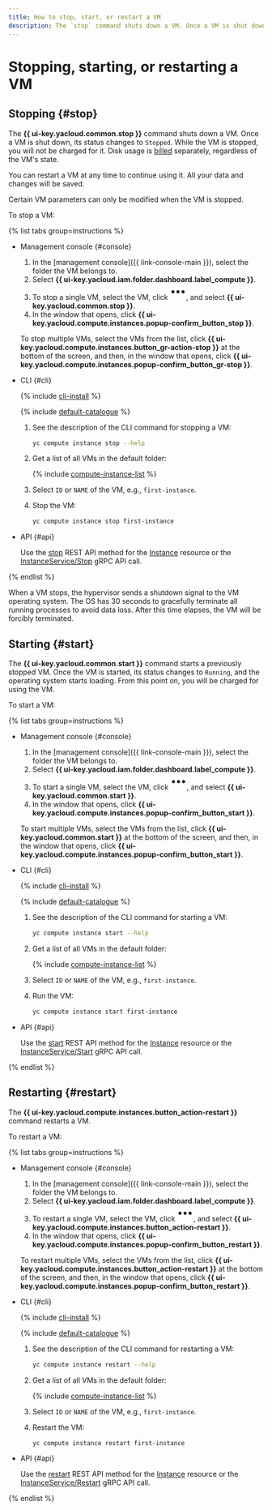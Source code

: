 ```yaml
---
title: How to stop, start, or restart a VM
description: The `stop` command shuts down a VM. Once a VM is shut down, its status changes to `STOPPED`. You can restart a VM at any time to continue using it. The `start` command starts a previously stopped VM. Once the VM is started, its status changes to `RUNNING`, and the operating system starts loading.
---
```


# Stopping, starting, or restarting a VM

## Stopping {#stop}

The **{{ ui-key.yacloud.common.stop }}** command shuts down a VM. Once a VM is shut down, its status changes to `Stopped`. While the VM is stopped, you will not be charged for it. Disk usage is [billed](../../pricing.md#disk) separately, regardless of the VM's state.

You can restart a VM at any time to continue using it. All your data and changes will be saved.

Certain VM parameters can only be modified when the VM is stopped.

To stop a VM:

{% list tabs group=instructions %}

- Management console {#console}

  1. In the [management console]({{ link-console-main }}), select the folder the VM belongs to.
  1. Select **{{ ui-key.yacloud.iam.folder.dashboard.label_compute }}**.
  1. To stop a single VM, select the VM, click ![image](../../../_assets/console-icons/ellipsis.svg), and select **{{ ui-key.yacloud.common.stop }}**.
  1. In the window that opens, click **{{ ui-key.yacloud.compute.instances.popup-confirm_button_stop }}**.

  To stop multiple VMs, select the VMs from the list, click **{{ ui-key.yacloud.compute.instances.button_gr-action-stop }}** at the bottom of the screen, and then, in the window that opens, click **{{ ui-key.yacloud.compute.instances.popup-confirm_button_gr-stop }}**.

- CLI {#cli}

  {% include [cli-install](../../../_includes/cli-install.md) %}

  {% include [default-catalogue](../../../_includes/default-catalogue.md) %}

  1. See the description of the CLI command for stopping a VM:

     ```bash
     yc compute instance stop --help
     ```

  1. Get a list of all VMs in the default folder:

     {% include [compute-instance-list](../../_includes_service/compute-instance-list.md) %}

  1. Select `ID` or `NAME` of the VM, e.g., `first-instance`.
  1. Stop the VM:

     ```bash
     yc compute instance stop first-instance
     ```

- API {#api}

  Use the [stop](../../api-ref/Instance/stop.md) REST API method for the [Instance](../../api-ref/Instance/) resource or the [InstanceService/Stop](../../api-ref/grpc/Instance/stop.md) gRPC API call.

{% endlist %}

When a VM stops, the hypervisor sends a shutdown signal to the VM operating system. The OS has 30 seconds to gracefully terminate all running processes to avoid data loss. After this time elapses, the VM will be forcibly terminated.

## Starting {#start}

The **{{ ui-key.yacloud.common.start }}** command starts a previously stopped VM. Once the VM is started, its status changes to `Running`, and the operating system starts loading. From this point on, you will be charged for using the VM.

To start a VM:

{% list tabs group=instructions %}

- Management console {#console}

  1. In the [management console]({{ link-console-main }}), select the folder the VM belongs to.
  1. Select **{{ ui-key.yacloud.iam.folder.dashboard.label_compute }}**.
  1. To start a single VM, select the VM, click ![image](../../../_assets/console-icons/ellipsis.svg), and select **{{ ui-key.yacloud.common.start }}**.
  1. In the window that opens, click **{{ ui-key.yacloud.compute.instances.popup-confirm_button_start }}**.

  To start multiple VMs, select the VMs from the list, click **{{ ui-key.yacloud.common.start }}** at the bottom of the screen, and then, in the window that opens, click **{{ ui-key.yacloud.compute.instances.popup-confirm_button_start }}**.

- CLI {#cli}

  {% include [cli-install](../../../_includes/cli-install.md) %}

  {% include [default-catalogue](../../../_includes/default-catalogue.md) %}

  1. See the description of the CLI command for starting a VM:

     ```bash
     yc compute instance start --help
     ```

  1. Get a list of all VMs in the default folder:

     {% include [compute-instance-list](../../_includes_service/compute-instance-list.md) %}

  1. Select `ID` or `NAME` of the VM, e.g., `first-instance`.
  1. Run the VM:

     ```bash
     yc compute instance start first-instance
     ```

- API {#api}

  Use the [start](../../api-ref/Instance/start.md) REST API method for the [Instance](../../api-ref/Instance/) resource or the [InstanceService/Start](../../api-ref/grpc/Instance/start.md) gRPC API call.

{% endlist %}

## Restarting {#restart}

The **{{ ui-key.yacloud.compute.instances.button_action-restart }}** command restarts a VM.

To restart a VM:

{% list tabs group=instructions %}

- Management console {#console}

  1. In the [management console]({{ link-console-main }}), select the folder the VM belongs to.
  1. Select **{{ ui-key.yacloud.iam.folder.dashboard.label_compute }}**.
  1. To restart a single VM, select the VM, click ![image](../../../_assets/console-icons/ellipsis.svg), and select **{{ ui-key.yacloud.compute.instances.button_action-restart }}**.
  1. In the window that opens, click **{{ ui-key.yacloud.compute.instances.popup-confirm_button_restart }}**.

  To restart multiple VMs, select the VMs from the list, click **{{ ui-key.yacloud.compute.instances.button_action-restart }}** at the bottom of the screen, and then, in the window that opens, click **{{ ui-key.yacloud.compute.instances.popup-confirm_button_restart }}**.

- CLI {#cli}

  {% include [cli-install](../../../_includes/cli-install.md) %}

  {% include [default-catalogue](../../../_includes/default-catalogue.md) %}

  1. See the description of the CLI command for restarting a VM:

     ```bash
     yc compute instance restart --help
     ```

  1. Get a list of all VMs in the default folder:

     {% include [compute-instance-list](../../_includes_service/compute-instance-list.md) %}

  1. Select `ID` or `NAME` of the VM, e.g., `first-instance`.
  1. Restart the VM:

     ```bash
     yc compute instance restart first-instance
     ```

- API {#api}

  Use the [restart](../../api-ref/Instance/restart.md) REST API method for the [Instance](../../api-ref/Instance/) resource or the [InstanceService/Restart](../../api-ref/grpc/Instance/restart.md) gRPC API call.

{% endlist %}